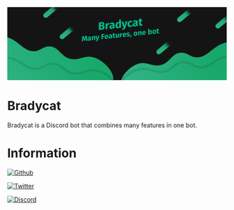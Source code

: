 
<img src="Banner.png">

# Bradycat
Bradycat is a Discord bot that combines many features in one bot.

# Information
[![Github](https://img.shields.io/github/followers/Bradycat?label=Bradycat&style=for-the-badge&logo=github&color=00ff66)](https://github.com/Bradycat)

[![Twitter](https://img.shields.io/twitter/follow/BradycatBot?label=BradycatBot&style=for-the-badge&logo=twitter&color=1DA1F2)](https://twitter.com/BradycatBot)

[![Discord](https://img.shields.io/badge/Discord-JOIN%20NOW-7289d9?style=for-the-badge&logo=discord)](https://discord.bradycat.me)
